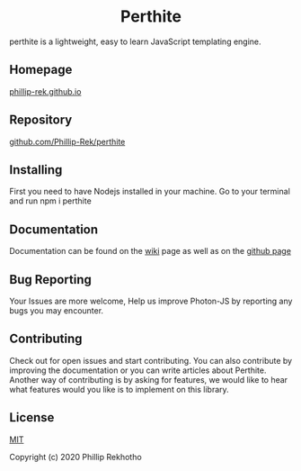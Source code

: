 
# <div align="center"> Perthite </div>

perthite is a lightweight, easy to learn JavaScript templating engine.

## Homepage 
[phillip-rek.github.io](http://Phillip-Rek.github.io/)

## Repository
[github.com/Phillip-Rek/perthite](http://github.com/Phillip-Rek/perthite)

## Installing 
First you need to have Nodejs installed in your machine. Go to your terminal and run npm i perthite
  
## Documentation
Documentation can be found on the [wiki](http://github.com/Phillip-Rek/perthite/wiki) page as well as on the [github page](http://Phillip-Rek.github.io/)

## Bug Reporting

Your Issues are more welcome, Help us improve Photon-JS by reporting any bugs you may encounter.

## Contributing

Check out for open issues and start contributing. You can also contribute by improving the documentation or you can write articles about Perthite. Another way of contributing is by asking for features, we would like to hear what features would you like is to implement on this library.

## License
[MIT](http://opensource.org/licenses/MIT)

Copyright (c) 2020 Phillip Rekhotho


